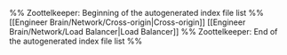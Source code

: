 %% Zoottelkeeper: Beginning of the autogenerated index file list  %%
 [[Engineer Brain/Network/Cross-origin|Cross-origin]]
 [[Engineer Brain/Network/Load Balancer|Load Balancer]]
%% Zoottelkeeper: End of the autogenerated index file list  %%
